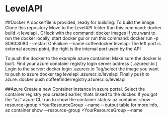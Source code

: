 # LevelAPI


##Docker
A dockerfile is provided, ready for building.
To build the image:
Clone this repository
Move to the LevelAPI folder
Run this command:  docker build -t levelapi .
CHeck with the command: docker images
If you want to run the docker locally, start docker gui or  run this command:
docker run -p 8080:8080 --restart OnFailure --name coffeedocker levelapi
The left port is external access point, the right is the internal port used by the API

To push the docker to the example azure container:
Make sure the docker is built.
Find your azure conataier registry login server address ( <YOURSERVER>.azurecr.io )
Login to the server:
docker login <YOURSERVER>.azurecr.io
Tag/select the image you want to push to azure
docker tag levelapi <YOURSERVER>.azurecr.io/levelapi
Finally push to azure:
docker push coffeefinderregistry.azurecr.io/levelapi

##Azure
Create a new Container instance in azure portal.
Select the container registry you created earlier, thats linked to the docker.
If you got the "az"  azure CLI run to show the container status:
az container show --resource-group <YourResourceGroup --name <YourContainerInstacneName> --output table
for more info, 
az container show --resource-group <YourResourceGroup --name <YourContainerInstacneName> 
